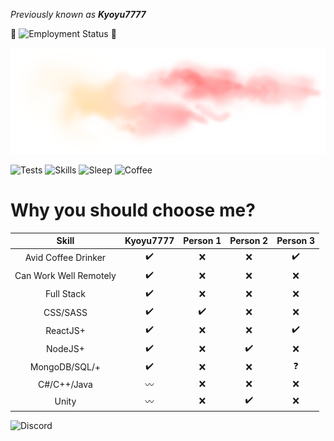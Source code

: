 _Previously known as **Kyoyu7777**_

🎉 ![Employment Status](https://img.shields.io/badge/Employment_Status-Employed-purple.png) 🎉

![cloud pic](https://github.com/Kyoyu7777/Kyoyu7777/raw/master/71-712329_source-pink-clouds-png.png)

![Tests](https://img.shields.io/badge/Tests-Passing-green.png) 
![Skills](https://img.shields.io/badge/Skills-Advanced-white.png) 
![Sleep](https://img.shields.io/badge/Sleep-Failing-red.png) 
![Coffee](https://img.shields.io/badge/Coffee-Black-black.png) 

# Why you should choose me?
|          Skill         | Kyoyu7777 | Person 1 | Person 2 | Person 3 |
|:----------------------:|:---------:|:--------:|:--------:|:--------:|
|    Avid Coffee Drinker |     ✔️     |     ❌    |     ❌    |     ✔️    |
| Can Work Well Remotely |     ✔️     |     ❌    |     ❌    |     ❌    |
|             Full Stack |     ✔️     |     ❌    |     ❌    |     ❌    |
|               CSS/SASS |     ✔️     |     ✔️    |     ❌    |     ❌    |
|               ReactJS+ |     ✔️     |     ❌    |     ❌    |     ✔️    |
|                NodeJS+ |     ✔️     |     ❌    |     ✔️    |     ❌    |
|          MongoDB/SQL/+ |     ✔️     |     ❌    |     ❌    |     ❓    |
|            C#/C++/Java |     〰️    |     ❌    |     ❌    |     ❌    |
|                  Unity |     〰️    |     ❌    |     ✔️    |     ❌    |

![Discord](https://img.shields.io/discord/748045163493982329.png?label=Kyoyu.dev&logo=discord&logoColor=ffffff&color=7389D8&labelColor=6A7EC2)

